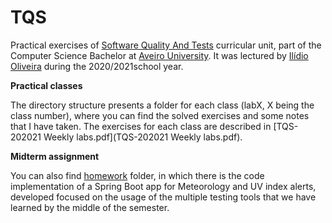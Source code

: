 # TQS

Practical exercises of [Software Quality And Tests](https://www.ua.pt/en/uc/8109) curricular unit, part of the Computer Science Bachelor at [Aveiro University](https://www.ua.pt/). It was lectured by [Ilídio Oliveira](https://www.ua.pt/pt/p/10318398) during the 2020/2021school year.



**Practical classes**

The directory structure presents a folder for each class (labX, X being the class number), where you can find the solved exercises and some notes that I have taken. The exercises for each class are described in [TQS-202021 Weekly labs.pdf](TQS-202021 Weekly labs.pdf).

**Midterm assignment**

You can also find [homework](homework) folder, in which there is the code implementation of a Spring Boot app for Meteorology and UV index alerts, developed focused on the usage of the multiple testing tools that we have learned by the middle of the semester.